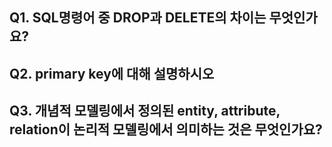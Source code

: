 ## Q1. SQL명령어 중 DROP과 DELETE의 차이는 무엇인가요?

## Q2. primary key에 대해 설명하시오

## Q3. 개념적 모델링에서 정의된 entity, attribute, relation이 논리적 모델링에서 의미하는 것은 무엇인가요?
